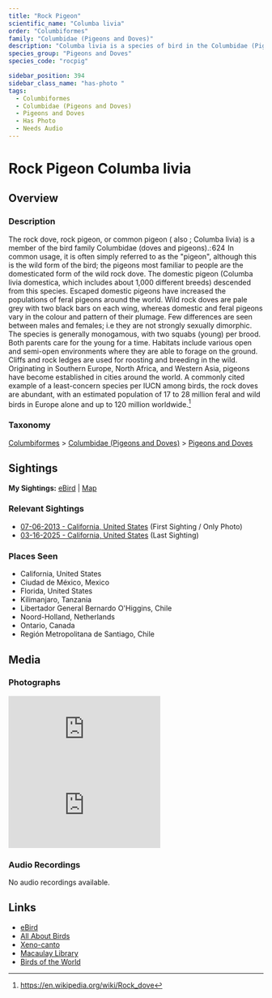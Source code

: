 ```yaml
---
title: "Rock Pigeon"
scientific_name: "Columba livia"
order: "Columbiformes"
family: "Columbidae (Pigeons and Doves)"
description: "Columba livia is a species of bird in the Columbidae (Pigeons and Doves) family. It has been observed 30 times. It has been photographed."
species_group: "Pigeons and Doves"
species_code: "rocpig"

sidebar_position: 394
sidebar_class_name: "has-photo "
tags: 
  - Columbiformes
  - Columbidae (Pigeons and Doves)
  - Pigeons and Doves
  - Has Photo
  - Needs Audio
---
```


# Rock Pigeon <span className='sci_name'>Columba livia</span>

## Overview

### Description
The rock dove, rock pigeon, or common pigeon ( also ; Columba livia) is a member of the bird family Columbidae (doves and pigeons).: 624  In common usage, it is often simply referred to as the "pigeon", although this is the wild form of the bird; the pigeons most familiar to people are the domesticated form of the wild rock dove.
The domestic pigeon (Columba livia domestica, which includes about 1,000 different breeds) descended from this species. Escaped domestic pigeons have increased the populations of feral pigeons around the world.
Wild rock doves are pale grey with two black bars on each wing, whereas domestic and feral pigeons vary in the colour and pattern of their plumage. Few differences are seen between males and females; i.e they are not strongly sexually dimorphic. The species is generally monogamous, with two squabs (young) per brood. Both parents care for the young for a time.
Habitats include various open and semi-open environments where they are able to forage on the ground. Cliffs and rock ledges are used for roosting and breeding in the wild. Originating in Southern Europe, North Africa, and Western Asia, pigeons have become established in cities around the world. A commonly cited example of a least-concern species per IUCN among birds, the rock doves are abundant, with an estimated population of 17 to 28 million feral and wild birds in Europe alone and up to 120 million worldwide.[^1]

[^1]: https://en.wikipedia.org/wiki/Rock_dove

### Taxonomy
[Columbiformes](/tags/columbiformes) > [Columbidae (Pigeons and Doves)](/tags/columbidae-pigeons-and-doves) > [Pigeons and Doves](/tags/pigeons-and-doves)


## Sightings

**My Sightings:** [eBird](https://ebird.org/lifelist?r=world&time=life&spp=rocpig) | [Map](/map?species_code=rocpig)

### Relevant Sightings

* [07-06-2013 - California, United States](https://ebird.org/checklist/S206237541) (First Sighting / Only Photo)
* [03-16-2025 - California, United States](https://ebird.org/checklist/S218905671) (Last Sighting)

### Places Seen

* California, United States
* Ciudad de México, Mexico
* Florida, United States
* Kilimanjaro, Tanzania
* Libertador General Bernardo O'Higgins, Chile
* Noord-Holland, Netherlands
* Ontario, Canada
* Región Metropolitana de Santiago, Chile



## Media
### Photographs
<iframe className="photo_iframe horizontal" src="https://macaulaylibrary.org/asset/627873749/embed" frameBorder="0" allowFullScreen></iframe>
<iframe className="photo_iframe horizontal" src="https://macaulaylibrary.org/asset/627873750/embed" frameBorder="0" allowFullScreen></iframe>

### Audio Recordings
No audio recordings available.

## Links
* [eBird](https://ebird.org/species/rocpig) 
* [All About Birds](https://www.allaboutbirds.org/guide/rocpig) 
* [Xeno-canto](https://www.xeno-canto.org/species/columba-livia) 
* [Macaulay Library](https://search.macaulaylibrary.org/catalog?taxonCode=rocpig&sort=rating_rank_desc)
* [Birds of the World](https://birdsoftheworld.org/bow/species/rocpig)
